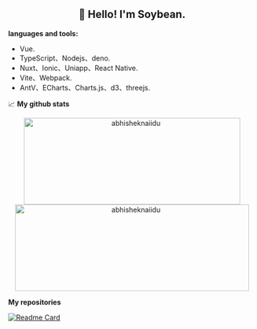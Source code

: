 <h2 align="center">👋 Hello! I'm Soybean.</h2>



**languages and tools:**  

- Vue.
- TypeScript、Nodejs、deno.
- Nuxt、Ionic、Uniapp、React Native.
- Vite、Webpack.
- AntV、ECharts、Charts.js、d3、threejs.




📈  **My github stats**

<p align="center"> 
  <img width="440" height="176" src="https://github-readme-stats.vercel.app/api?username=autumn-fovik&show_icons=true&icon_color=ffb300&bg_color=30,e96443,904e95&title_color=fdd835&text_color=fdd835&layout=compact" alt="abhisheknaiidu" />
  <img width="476" height="176" src="https://github-readme-stats.vercel.app/api/top-langs?username=autumn-fovik&hide=handlebars&langs_count=8&layout=compact&bg_color=30,e96443,904e95&title_color=fff&text_color=fff" alt="abhisheknaiidu" />
</p>

**My repositories**

[![Readme Card](https://github-readme-stats.vercel.app/api/pin/?username=autumn-fovik&repo=Icms)](https://github.com/autumn-fovik/Icms)
